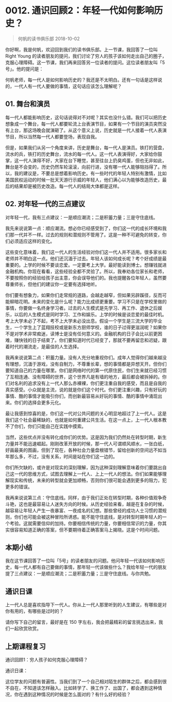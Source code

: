 # 0012. 通识回顾2：年轻一代如何影响历史？
> 何帆的读书俱乐部
2018-10-02

你好啊，我是何帆，欢迎回到我们的读书俱乐部。上一节课，我回答了一位叫 Right Young 的读者朋友的提问，我们讨论了穷人的孩子该如何走出自己的圈子，克服心理障碍。这一节课，我们再来回答另一位读者的提问。这位读者朋友叫「5号」。他的提问是：

何帆老师，每一代人是如何影响历史的？我还是不太明白。还有一句话是这样说的，一代人有一代人要做的事情，这句话应该怎么理解呢？

## 01. 舞台和演员

每一代人都能影响历史，这句话说得对不对呢？其实也没什么错。我们可以把历史想象成一个舞台，每一代人都要轮流上台表演节目，如果有一个节目的演员突然没有上台，那这场晚会就演砸了。从这个意义上说，历史就是一代人接着一代人表演节目，所以当然每一代人都要登场，表现自我。

但是，如果我们从另一个角度来讲，历史是舞台，每一代人是演员。铁打的营盘，流水的兵，铁打的历史舞台，流水的每一代人。这一代人表演得好，大家给你鼓掌，这一代人演得不好，大家在台下睡觉，甚至往台上扔臭鸡蛋，但也无非如此，舞台是不会变的，历史仍然车轮滚滚，向前行进，没有哪一代人能够阻挡得了。所以，我的建议是，不要总是想着影响历史。有一些时代的年轻人特别有激情，比如美国民权运动的时候一批天天游行示威的年轻人，他们满心以为能够改造历史，最后的结果却是被历史改造。每一代人的结局大体都是这样。

## 02. 对年轻一代的三点建议

对年轻一代，我有三点建议：一是顺应潮流；二是积蓄力量；三是守住底线。

我先来说说第一点：顺应潮流。想必你已经感受到了，你们这一代的成长环境和我们那一代并不一样。过去的规则和潜规则不管用了。这是一种不可避免的转变，你们必须适应这样的变化。

这些变化意味着，我们这一代人的生活经验对你们这一代人并不适用。很多家长和老师并不明白这一点。他们还沉湎于过去。年轻人该如何成长呢？考个好成绩是最重要的。上学的时候不要谈恋爱。一定要考上大学。最好能读到博士。想赚钱就进金融机构。你现在看看，这些经验全都不灵验了。所以，我奉劝各位家长和老师，不要按照你的经验给孩子出主意，你会误导他们的。我也提醒各位年轻人，虽然要尊重师长，但他们的建议你一定要有选择地听。

你们要有想象力，如果你们走常规的道路，会越走越窄，但如果另辟蹊径，反而可能柳暗花明。未来的变化是什么呢？能力比成绩更重要。学习不只是在学校里做的事情，你要做一名终身学习者。过去的人生模式是先学习、再工作、退休之后娱乐，以后的人生模式是同时学习、工作和娱乐。上学的时候是谈恋爱的最佳时机。考上大学未必了不起，考不上大学未必没出息。假设一个学生是三流大学的毕业生，一个学生上了蓝翔技校或是新东方厨师学校，谁的日子过得更滋润呢？如果你不是对学术非常痴迷，读博士是没有任何意义的。金融机构的日子会比以前更困难，赚快钱的日子结束了。你们要知道时代已经变了，那就不要再留恋和迟疑，跟着时代的潮流走，是最佳的人生选择。

我再来说说第二点：积蓄力量。没有人充分地重视你们。成年人觉得你们越来越没有理想，沉湎于游戏，没有自制力，不尊重长辈，想的事情都是异想天开。但你们要知道自己的力量在哪里。你们是网络时代的第一代原住民，你们生来就已经习惯了互相连通、没有障碍的世界，这个世界凡是有墙的地方，最后都会被拆掉的。你们对名利的追求没有上一代人那么赤裸裸，你们更注重自我的感受，而且是自我的真实感受。小众就是主流，说的就是你们这个时代。你们更注重兴趣，只有好玩的事情、酷的事情才能吸引你们，而创新最容易从好玩的事情、酷的事情中涌现出来。你们的选择会更多元化。

最让我感到惊喜的是，你们这一代对公共问题的关心明显地超过了上一代人。这是我们这个社会最稀缺的，也就是如何重建公共生活。在这一点上，上一代人根本教不了你们，你们只能自己在实践中摸索。

当然，这些优点并没有转化成你们的优势。这是因为我们仍然处在转型时期，新生力量并不能迅速崛起。刚刚改革开放的时候，那一代人可谓顺风顺水，一张白纸，好画最美的图画，但到了现在，各种社会力量盘根错节，留给创新的空间远不如当年那么多，不过，没有关系，时间是站在你们这一边的。

你们所欠缺的，或许是对现实的深刻理解，因为这种深刻理解意味着你们要跳出自己这一代的思维方式，试图去理解上一代人、上上一代人的想法。你们如果能够理解现实和传统，未来的转型就会更加顺畅，否则你们很可能会遇到更多的阻力，犯更多的错误。

我再来说说第三点：守住底线。同样，由于我们正处在转型时期，各种价值观争奇斗艳，这也是最容易让人迷失方向的时候。从历史经验来看，越是在复杂的时候，越容易让年轻人产生一夜暴富、一夜成名的幻想。那些曾经的成功人士习惯的潜规则，你们也可能会被这种冒险所诱惑。能不能守住底线，是对转型时期年轻人的一个考验。这就需要信仰的加持。你要相信传统的力量，你要相信常识的力量，你其实很容易知道正确的答案，但不要期待着正确答案马上揭晓。这是个时间问题。

## 本期小结

我在这节课回答了一位叫「5号」的读者朋友的问题。他问年轻一代该如何影响历史，每一代人都有自己要做的事情，那年轻一代该做些什么？我给年轻一代的朋友提了三点建议：一是顺应潮流；二是积蓄力量；三是守住底线。与你共勉。

## 通识日课

上一代人总是喜欢指导下一代人。你从上一代人那里听到的人生建议，有哪些是对你有用的，有哪些是过时的？

请你写下自己的留言，最好是在 150 字左右，我会把最精彩的留言挑选出来，我们一起欣赏欣赏。

## 上期课程复习

通识回顾1：穷人孩子如何克服心理障碍？

通识日课：

这位学友的问题有普遍性。当我们到了一个自己相对陌生的群体之后，都会感到很不自在，不知道该怎样融入。比如转学了、换工作了、出国了，都会遇到这种情况，你在遇到这种情况的时候是怎么面对的？有什么好的经验？


